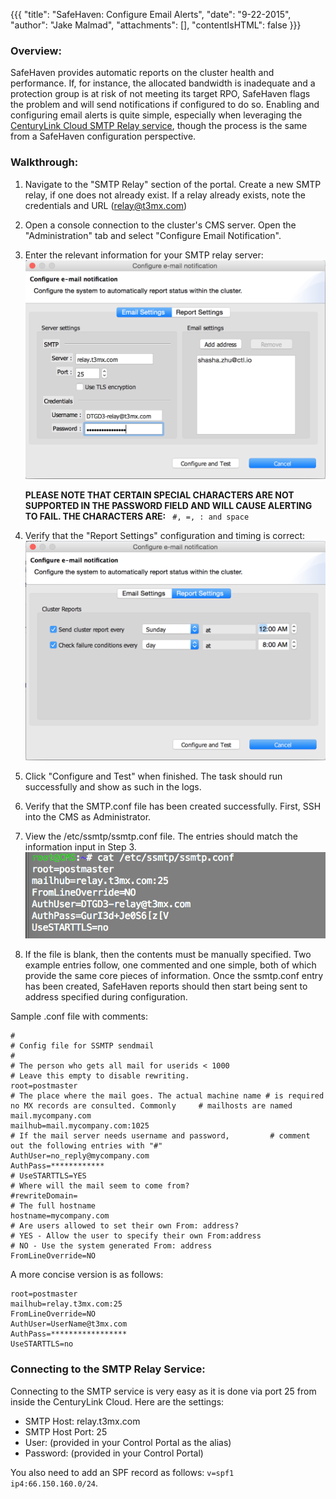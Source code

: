 {{{
  "title": "SafeHaven: Configure Email Alerts",
  "date": "9-22-2015",
  "author": "Jake Malmad",
  "attachments": [],
  "contentIsHTML": false
}}}

### Overview:
SafeHaven provides automatic reports on the cluster health and performance. If, for instance, the allocated bandwidth is inadequate and a protection group is at risk of not meeting its target RPO, SafeHaven flags the problem and will send notifications if configured to do so. Enabling and configuring email alerts is quite simple, especially when leveraging the [CenturyLink Cloud SMTP Relay service](../Mail/smtp-relay-services-simple.md), though the process is the same from a SafeHaven configuration perspective.

### Walkthrough:
1. Navigate to the "SMTP Relay" section of the portal. Create a new SMTP relay, if one does not already exist. If a relay already exists, note the credentials and URL (relay@t3mx.com)

2. Open a console connection to the cluster's CMS server. Open the "Administration" tab and select "Configure Email Notification".

3. Enter the relevant information for your SMTP relay server:
   ![SafeHavenEmail](../images/safehaven-configure-email-alerts.PNG)

   **PLEASE NOTE THAT CERTAIN SPECIAL CHARACTERS ARE NOT SUPPORTED IN THE PASSWORD FIELD AND WILL CAUSE ALERTING TO FAIL. THE CHARACTERS ARE:** ``` #, =, : and space```

4. Verify that the "Report Settings" configuration and timing is correct:
   ![SafeHavenEmail1](../images/safehaven-configure-email-alerts-01.PNG)

5. Click "Configure and Test" when finished. The task should run successfully and show as such in the logs.

6. Verify that the SMTP.conf file has been created successfully. First, SSH into the CMS as Administrator.

7. View the /etc/ssmtp/ssmtp.conf file. The entries should match the information input in Step 3.
   ![SMTPconf](../images/safehaven-configure-email-alerts-02.PNG)

8. If the file is blank, then the contents must be manually specified. Two example entries follow, one commented and one simple, both of which provide the same core pieces of information. Once the ssmtp.conf entry has been created, SafeHaven reports should then start being sent to address specified during configuration.

Sample .conf file with comments:

```
#
# Config file for SSMTP sendmail
#
# The person who gets all mail for userids < 1000
# Leave this empty to disable rewriting.
root=postmaster
# The place where the mail goes. The actual machine name # is required no MX records are consulted. Commonly     # mailhosts are named mail.mycompany.com
mailhub=mail.mycompany.com:1025
# If the mail server needs username and password,         # comment out the following entries with "#"
AuthUser=no_reply@mycompany.com
AuthPass=************
# UseSTARTTLS=YES
# Where will the mail seem to come from?
#rewriteDomain=
# The full hostname
hostname=mycompany.com
# Are users allowed to set their own From: address?
# YES - Allow the user to specify their own From:address
# NO - Use the system generated From: address
FromLineOverride=NO
```

A more concise version is as follows:

```
root=postmaster
mailhub=relay.t3mx.com:25
FromLineOverride=NO
AuthUser=UserName@t3mx.com
AuthPass=*****************
UseSTARTTLS=no
```

### Connecting to the SMTP Relay Service:
Connecting to the SMTP service is very easy as it is done via port 25 from inside the CenturyLink Cloud. Here are the settings:

* SMTP Host: relay.t3mx.com
* SMTP Host Port: 25
* User: (provided in your Control Portal as the alias)
* Password: (provided in your Control Portal)

You also need to add an SPF record as follows: `v=spf1 ip4:66.150.160.0/24`.
